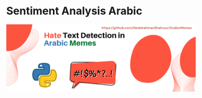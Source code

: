 # Sentiment Analysis Arabic
![image](https://github.com/AbdelrahmanShahrour/ArabicMemes/blob/main/cover.png?raw=true)
